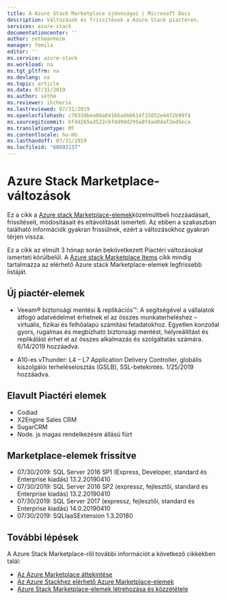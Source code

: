 ```yaml
---
title: A Azure Stack Marketplace újdonságai | Microsoft Docs
description: Változások és frissítések a Azure Stack piactéren.
services: azure-stack
documentationcenter: ''
author: sethmanheim
manager: femila
editor: ''
ms.service: azure-stack
ms.workload: na
ms.tgt_pltfrm: na
ms.devlang: na
ms.topic: article
ms.date: 07/31/2019
ms.author: sethm
ms.reviewer: ihcherie
ms.lastreviewed: 07/31/2019
ms.openlocfilehash: c70334bea80a84166a4bb614f15852e44f2b99f4
ms.sourcegitcommit: bf4d265a3522cbfdd9dd295a0f4ad0daf2ed5eca
ms.translationtype: MT
ms.contentlocale: hu-HU
ms.lasthandoff: 07/31/2019
ms.locfileid: "68692137"
---
```

# <a name="azure-stack-marketplace-changes"></a>Azure Stack Marketplace-változások

Ez a cikk a [Azure stack Marketplace-elemek](azure-stack-marketplace-azure-items.md)közelmúltbeli hozzáadásait, frissítéseit, módosításait és eltávolítását ismerteti. Az ebben a szakaszban található információk gyakran frissülnek, ezért a változásokhoz gyakran térjen vissza.

Ez a cikk az elmúlt 3 hónap során bekövetkezett Piactéri változásokat ismerteti körülbelül. A [Azure stack Marketplace Items](azure-stack-marketplace-azure-items.md) cikk mindig tartalmazza az elérhető Azure stack Marketplace-elemek legfrissebb listáját.

## <a name="new-marketplace-items"></a>Új piactér-elemek

- Veeam® biztonsági mentési & replikációs™: A segítségével a vállalatok átfogó adatvédelmet érhetnek el az összes munkaterheléshez – virtuális, fizikai és felhőalapú számítási feladatokhoz. Egyetlen konzollal gyors, rugalmas és megbízható biztonsági mentést, helyreállítást és replikálást érhet el az összes alkalmazás és szolgáltatás számára. 6/14/2019 hozzáadva.

- A10-es vThunder: L4 – L7 Application Delivery Controller, globális kiszolgálói terheléselosztás (GSLB), SSL-betekintés. 1/25/2019 hozzáadva.

## <a name="deprecated-marketplace-items"></a>Elavult Piactéri elemek

- Codiad
- X2Engine Sales CRM
- SugarCRM
- Node. js magas rendelkezésre állású fürt

## <a name="updated-marketplace-items"></a>Marketplace-elemek frissítve

- 07/30/2019: SQL Server 2016 SP1 (Express, Developer, standard és Enterprise kiadás) 13.2.20190410
- 07/30/2019: SQL Server 2016 SP2 (expressz, fejlesztői, standard és Enterprise kiadás) 13.2.20190410
- 07/30/2019: SQL Server 2017 (expressz, fejlesztői, standard és Enterprise kiadás) 14.0.20190410
- 07/30/2019: SQLIaaSExtension 1.3.20180

## <a name="next-steps"></a>További lépések

A Azure Stack Marketplace-ről további információt a következő cikkekben talál:

- [Az Azure Marketplace áttekintése](azure-stack-marketplace.md)
- [Az Azure Stackhez elérhető Azure Marketplace-elemek](azure-stack-marketplace-azure-items.md)
- [Azure Stack Marketplace-elemek létrehozása és közzététele](azure-stack-create-and-publish-marketplace-item.md)
